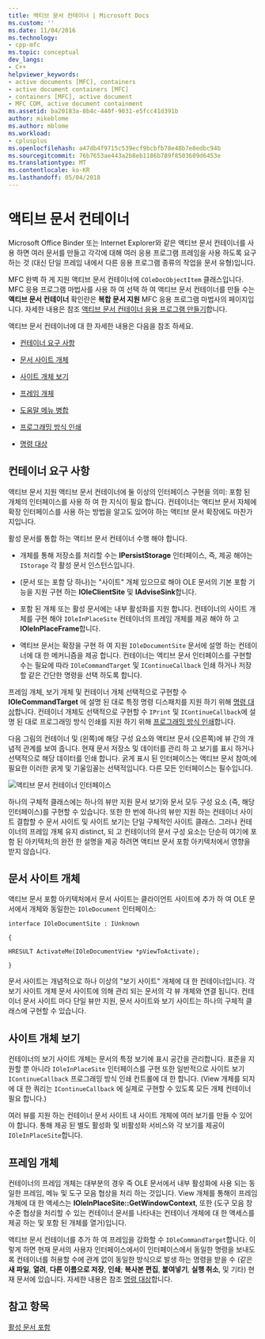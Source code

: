 ```yaml
---
title: 액티브 문서 컨테이너 | Microsoft Docs
ms.custom: ''
ms.date: 11/04/2016
ms.technology:
- cpp-mfc
ms.topic: conceptual
dev_langs:
- C++
helpviewer_keywords:
- active documents [MFC], containers
- active document containers [MFC]
- containers [MFC], active document
- MFC COM, active document containment
ms.assetid: ba20183a-8b4c-440f-9031-e5fcc41d391b
author: mikeblome
ms.author: mblome
ms.workload:
- cplusplus
ms.openlocfilehash: a47db4f9715c539ecf9bcbfb78e48b7e8edbc94b
ms.sourcegitcommit: 76b7653ae443a2b8eb1186b789f8503609d6453e
ms.translationtype: MT
ms.contentlocale: ko-KR
ms.lasthandoff: 05/04/2018
---
```

# <a name="active-document-containers"></a>액티브 문서 컨테이너
Microsoft Office Binder 또는 Internet Explorer와 같은 액티브 문서 컨테이너를 사용 하면 여러 문서를 만들고 각각에 대해 여러 응용 프로그램 프레임을 사용 하도록 요구 하는 것 (대신 단일 프레임 내에서 다른 응용 프로그램 종류의 작업을 문서 유형)입니다.  
  
 MFC 완벽 하 게 지원 액티브 문서 컨테이너에 `COleDocObjectItem` 클래스입니다. MFC 응용 프로그램 마법사를 사용 하 여 선택 하 여 액티브 문서 컨테이너를 만들 수는 **액티브 문서 컨테이너** 확인란은 **복합 문서 지원** MFC 응용 프로그램 마법사의 페이지입니다. 자세한 내용은 참조 [액티브 문서 컨테이너 응용 프로그램 만들기](../mfc/creating-an-active-document-container-application.md)합니다.  
  
 액티브 문서 컨테이너에 대 한 자세한 내용은 다음을 참조 하세요.  
  
-   [컨테이너 요구 사항](#container_requirements)  
  
-   [문서 사이트 개체](#document_site_objects)  
  
-   [사이트 개체 보기](#view_site_objects)  
  
-   [프레임 개체](#frame_object)  
  
-   [도움말 메뉴 병합](../mfc/help-menu-merging.md)  
  
-   [프로그래밍 방식 인쇄](../mfc/programmatic-printing.md)  
  
-   [명령 대상](../mfc/message-handling-and-command-targets.md)  
  
##  <a name="container_requirements"></a> 컨테이너 요구 사항  
 액티브 문서 지원 액티브 문서 컨테이너에 둘 이상의 인터페이스 구현을 의미: 포함 된 개체의 인터페이스를 사용 하 여 한 지식이 필요 합니다. 컨테이너는 액티브 문서 자체에 확장 인터페이스를 사용 하는 방법을 알고도 있어야 하는 액티브 문서 확장에도 마찬가지입니다.  
  
 활성 문서를 통합 하는 액티브 문서 컨테이너 수행 해야 합니다.  
  
-   개체를 통해 저장소를 처리할 수는 **IPersistStorage** 인터페이스, 즉, 제공 해야는 `IStorage` 각 활성 문서 인스턴스입니다.  
  
-   (문서 또는 포함 당 하나)는 "사이트" 개체 있으므로 해야 OLE 문서의 기본 포함 기능을 지원 구현 하는 **IOleClientSite** 및 **IAdviseSink**합니다.  
  
-   포함 된 개체 또는 활성 문서에는 내부 활성화를 지원 합니다. 컨테이너의 사이트 개체를 구현 해야 `IOleInPlaceSite` 컨테이너의 프레임 개체를 제공 해야 하 고 **IOleInPlaceFrame**합니다.  
  
-   액티브 문서는 확장을 구현 하 여 지원 `IOleDocumentSite` 문서에 설명 하는 컨테이너에 대 한 메커니즘을 제공 합니다. 컨테이너는 액티브 문서 인터페이스를 구현할 수는 필요에 따라 `IOleCommandTarget` 및 `IContinueCallback` 인쇄 하거나 저장할 같은 간단한 명령을 선택 하도록 합니다.  
  
 프레임 개체, 보기 개체 및 컨테이너 개체 선택적으로 구현할 수 **IOleCommandTarget** 에 설명 된 대로 특정 명령 디스패치를 지원 하기 위해 [명령 대상](../mfc/message-handling-and-command-targets.md)합니다. 컨테이너 개체도 선택적으로 구현할 수 `IPrint` 및 `IContinueCallback`에 설명 된 대로 프로그래밍 방식 인쇄를 지원 하기 위해 [프로그래밍 방식 인쇄](../mfc/programmatic-printing.md)합니다.  
  
 다음 그림의 컨테이너 및 (왼쪽)에 해당 구성 요소와 액티브 문서 (오른쪽)에 뷰 간의 개념적 관계를 보여 줍니다. 현재 문서 저장소 및 데이터를 관리 하 고 보기를 표시 하거나 선택적으로 해당 데이터를 인쇄 합니다. 굵게 표시 된 인터페이스는 액티브 문서 참여;에 필요한 이러한 굵게 및 기울임꼴는 선택적입니다. 다른 모든 인터페이스는 필수입니다.  
  
 ![액티브 문서 컨테이너 인터페이스](../mfc/media/vc37gj1.gif "vc37gj1")  
  
 하나의 구체적 클래스에는 하나의 뷰만 지원 문서 보기와 문서 모두 구성 요소 (즉, 해당 인터페이스)를 구현할 수 있습니다. 또한 한 번에 하나의 뷰만 지원 하는 컨테이너 사이트 결합할 수 문서 사이트 및 사이트 보기는 단일 구체적인 사이트 클래스. 그러나 컨테이너의 프레임 개체 유지 distinct, 되 고 컨테이너의 문서 구성 요소는 단순히 여기에 포함 된 아키텍처;의 완전 한 설명을 제공 하려면 액티브 문서 포함 아키텍처에서 영향을 받지 않습니다.  
  
##  <a name="document_site_objects"></a> 문서 사이트 개체  
 액티브 문서 포함 아키텍처에서 문서 사이트는 클라이언트 사이트에 추가 하 여 OLE 문서에서 개체와 동일한는 `IOleDocument` 인터페이스:  
  
 `interface IOleDocumentSite : IUnknown`  
  
 `{`  
  
 `HRESULT ActivateMe(IOleDocumentView *pViewToActivate);`  
  
 `}`  
  
 문서 사이트는 개념적으로 하나 이상의 "보기 사이트" 개체에 대 한 컨테이너입니다. 각 보기 사이트 개체 문서 사이트에 의해 관리 되는 문서의 각 뷰 개체와 연결 됩니다. 컨테이너 문서 사이트 마다 단일 뷰만 지원, 문서 사이트와 보기 사이트는 하나의 구체적 클래스에 구현할 수 있습니다.  
  
##  <a name="view_site_objects"></a> 사이트 개체 보기  
 컨테이너의 보기 사이트 개체는 문서의 특정 보기에 표시 공간을 관리합니다. 표준을 지원할 뿐 아니라 `IOleInPlaceSite` 인터페이스를 구현 또한 일반적으로 사이트 보기 `IContinueCallback` 프로그래밍 방식 인쇄 컨트롤에 대 한 합니다. (View 개체를 되지에 대 한 쿼리는 `IContinueCallback` 에 실제로 구현할 수 있도록 모든 개체 컨테이너 필요 합니다.)  
  
 여러 뷰를 지원 하는 컨테이너 문서 사이트 내 사이트 개체에 여러 보기를 만들 수 있어야 합니다. 통해 제공 된 별도 활성화 및 비활성화 서비스와 각 보기를 제공이 `IOleInPlaceSite`합니다.  
  
##  <a name="frame_object"></a> 프레임 개체  
 컨테이너의 프레임 개체는 대부분의 경우 즉 OLE 문서에서 내부 활성화에 사용 되는 동일한 프레임, 메뉴 및 도구 모음 협상을 처리 하는 것입니다. View 개체를 통해이 프레임 개체에 대 한 액세스는 **IOleInPlaceSite::GetWindowContext**, 또한 (도구 모음 창 수준 협상을 처리할 수 있는 컨테이너 문서를 나타내는 컨테이너 개체에 대 한 액세스를 제공 하는 및 포함 된 개체를 열거)입니다.  
  
 액티브 문서 컨테이너를 추가 하 여 프레임을 강화할 수 `IOleCommandTarget`합니다. 이렇게 하면 현재 문서의 사용자 인터페이스에서이 인터페이스에서 동일한 명령을 보내도록 컨테이너를 허용할 수에 관계 없이 동일한 방식으로 발생 하는 명령을 받을 수 (같은 **새 파일**, **열려**,  **다른 이름으로 저장**, **인쇄**; **복사본 편집**, **붙여넣기**, **실행 취소**, 및 기타) 현재 문서에 있습니다. 자세한 내용은 참조 [명령 대상](../mfc/message-handling-and-command-targets.md)합니다.  
  
## <a name="see-also"></a>참고 항목  
 [활성 문서 포함](../mfc/active-document-containment.md)

